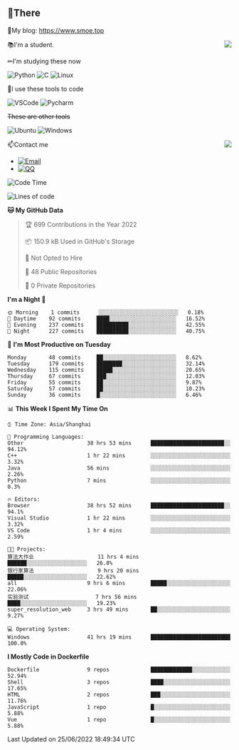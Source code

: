 
## 👏There

📰My blog: https://www.smoe.top

<img align="right" src="https://github-readme-stats.vercel.app/api/top-langs/?username=AkashiCoin"/>


📚I'm a student.

✏I'm studying these now

![Python](https://img.shields.io/badge/-Python-blue?style=flat-square&logo=Python&logoColor=fff)
![C](https://img.shields.io/badge/-C-585858?style=flat-square&logo=C&logoColor=fff)
![Linux](https://img.shields.io/badge/-Linux-black?style=flat-square&logo=Linux&logoColor=fff)

🔨I use these tools to code

![VSCode](https://img.shields.io/badge/-VSCode-blue?style=flat-square&logo=visualstudiocode&logoColor=fff)
![Pycharm](https://img.shields.io/badge/-Pycharm-green?style=flat-square&logo=pycharm&logoColor=fff)

 ~~These are other tools~~

![Ubuntu](https://img.shields.io/badge/-Ubuntu-orange?style=flat-square&logo=Ubuntu&logoColor=fff)
![Windows](https://img.shields.io/badge/-Windows-blue?style=flat-square&logo=Windows&logoColor=fff)

<img align="right" src="https://github-readme-stats.vercel.app/api?username=AkashiCoin" />


📫Contact me

* [![Email](https://img.shields.io/badge/Email-l1040186796@gmail.com-1?style=social&logoColor=fff)](mailto:l1040186796@gmail.com)
* [![QQ](https://img.shields.io/badge/QQ-1040186796-1?style=social&logoColor=fff)](tencent://AddContact/?fromId=45&fromSubId=1&subcmd=all&uin=1040186796&website=www.oicqzone.com)

<!--START_SECTION:waka-->
![Code Time](http://img.shields.io/badge/Code%20Time-70%20hrs%2027%20mins-blue)

![Lines of code](https://img.shields.io/badge/From%20Hello%20World%20I%27ve%20Written-5%20Thousand%20lines%20of%20code-blue)

**🐱 My GitHub Data** 

> 🏆 699 Contributions in the Year 2022
 > 
> 📦 150.9 kB Used in GitHub's Storage 
 > 
> 🚫 Not Opted to Hire
 > 
> 📜 48 Public Repositories 
 > 
> 🔑 0 Private Repositories  
 > 
**I'm a Night 🦉** 

```text
🌞 Morning    1 commits      ░░░░░░░░░░░░░░░░░░░░░░░░░   0.18% 
🌆 Daytime    92 commits     ████░░░░░░░░░░░░░░░░░░░░░   16.52% 
🌃 Evening    237 commits    ██████████░░░░░░░░░░░░░░░   42.55% 
🌙 Night      227 commits    ██████████░░░░░░░░░░░░░░░   40.75%

```
📅 **I'm Most Productive on Tuesday** 

```text
Monday       48 commits     ██░░░░░░░░░░░░░░░░░░░░░░░   8.62% 
Tuesday      179 commits    ████████░░░░░░░░░░░░░░░░░   32.14% 
Wednesday    115 commits    █████░░░░░░░░░░░░░░░░░░░░   20.65% 
Thursday     67 commits     ███░░░░░░░░░░░░░░░░░░░░░░   12.03% 
Friday       55 commits     ██░░░░░░░░░░░░░░░░░░░░░░░   9.87% 
Saturday     57 commits     ██░░░░░░░░░░░░░░░░░░░░░░░   10.23% 
Sunday       36 commits     █░░░░░░░░░░░░░░░░░░░░░░░░   6.46%

```


📊 **This Week I Spent My Time On** 

```text
⌚︎ Time Zone: Asia/Shanghai

💬 Programming Languages: 
Other                    38 hrs 53 mins      ███████████████████████░░   94.12% 
C++                      1 hr 22 mins        ░░░░░░░░░░░░░░░░░░░░░░░░░   3.32% 
Java                     56 mins             ░░░░░░░░░░░░░░░░░░░░░░░░░   2.26% 
Python                   7 mins              ░░░░░░░░░░░░░░░░░░░░░░░░░   0.3%

🔥 Editors: 
Browser                  38 hrs 52 mins      ███████████████████████░░   94.1% 
Visual Studio            1 hr 22 mins        ░░░░░░░░░░░░░░░░░░░░░░░░░   3.32% 
VS Code                  1 hr 4 mins         ░░░░░░░░░░░░░░░░░░░░░░░░░   2.59%

🐱‍💻 Projects: 
算法大作业                    11 hrs 4 mins       ██████░░░░░░░░░░░░░░░░░░░   26.8% 
银行家算法                    9 hrs 20 mins       █████░░░░░░░░░░░░░░░░░░░░   22.62% 
all                      9 hrs 6 mins        █████░░░░░░░░░░░░░░░░░░░░   22.06% 
实验测试                     7 hrs 56 mins       ████░░░░░░░░░░░░░░░░░░░░░   19.23% 
super_resolution_web     3 hrs 49 mins       ██░░░░░░░░░░░░░░░░░░░░░░░   9.27%

💻 Operating System: 
Windows                  41 hrs 19 mins      █████████████████████████   100.0%

```

**I Mostly Code in Dockerfile** 

```text
Dockerfile               9 repos             █████████████░░░░░░░░░░░░   52.94% 
Shell                    3 repos             ████░░░░░░░░░░░░░░░░░░░░░   17.65% 
HTML                     2 repos             ███░░░░░░░░░░░░░░░░░░░░░░   11.76% 
JavaScript               1 repo              █░░░░░░░░░░░░░░░░░░░░░░░░   5.88% 
Vue                      1 repo              █░░░░░░░░░░░░░░░░░░░░░░░░   5.88%

```



 Last Updated on 25/06/2022 18:49:34 UTC
<!--END_SECTION:waka-->
